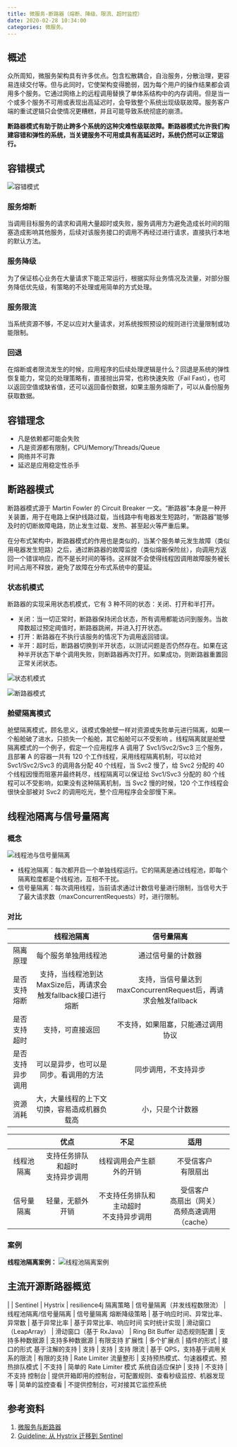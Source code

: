 ```yaml
---
title: 微服务-断路器（熔断、降级、限流、超时监控）
date: 2020-02-28 10:34:00
categories: 微服务。
---
```

## 概述
众所周知，微服务架构具有许多优点。包含松散耦合，自治服务，分散治理，更容易连续交付等。但与此同时，它使架构变得脆弱，因为每个用户的操作结果都会调用多个服务。它通过网络上的远程调用替换了单体系结构中的内存调用。但是当一个或多个服务不可用或表现出高延迟时，会导致整个系统出现级联故障。服务客户端的重试逻辑只会使情况更糟糕，并且可能导致系统彻底的崩溃。

**断路器模式有助于防止跨多个系统的这种灾难性级联故障。断路器模式允许我们构建容错和弹性的系统，当关键服务不可用或具有高延迟时，系统仍然可以正常运行。**

## 容错模式
![容错模式](/images/microservice/容错模式.png)

### 服务熔断
当调用目标服务的请求和调用大量超时或失败，服务调用方为避免造成长时间的阻塞造成影响其他服务，后续对该服务接口的调用不再经过进行请求，直接执行本地的默认方法。

### 服务降级
为了保证核心业务在大量请求下能正常运行，根据实际业务情况及流量，对部分服务降低优先级，有策略的不处理或用简单的方式处理。

### 服务限流
当系统资源不够，不足以应对大量请求，对系统按照预设的规则进行流量限制或功能限制。

### 回退
在熔断或者限流发生的时候，应用程序的后续处理逻辑是什么？回退是系统的弹性恢复能力，常见的处理策略有，直接抛出异常，也称快速失败（Fail Fast），也可以返回空值或缺省值，还可以返回备份数据，如果主服务熔断了，可以从备份服务获取数据。

## 容错理念
* 凡是依赖都可能会失败
* 凡是资源都有限制，CPU/Memory/Threads/Queue
* 网络并不可靠
* 延迟是应用稳定性杀手

## 断路器模式
断路器模式源于 Martin Fowler 的 Circuit Breaker 一文。“断路器”本身是一种开关装置，用于在电路上保护线路过载，当线路中有电器发生短路时，“断路器”能够及时的切断故障电路，防止发生过载、发热、甚至起火等严重后果。

在分布式架构中，断路器模式的作用也是类似的，当某个服务单元发生故障（类似用电器发生短路）之后，通过断路器的故障监控（类似熔断保险丝），向调用方返回一个错误响应，而不是长时间的等待。这样就不会使得线程因调用故障服务被长时间占用不释放，避免了故障在分布式系统中的蔓延。

### 状态机模式
断路器的实现采用状态机模式，它有 3 种不同的状态：关闭、打开和半打开。

* 关闭：当一切正常时，断路器保持闭合状态，所有调用都能访问到服务。当故障数超过预定阈值时，断路器跳闸，并进入打开状态。
* 打开：断路器在不执行该服务的情况下为调用返回错误。
* 半开：超时后，断路器切换到半开状态，以测试问题是否仍然存在。如果在这种半开状态下单个调用失败，则断路器再次打开。如果成功，则断路器重置回正常关闭状态。

![状态机模式](/images/microservice/状态机模式.png)

![断路器模式](/images/microservice/断路器模式.png)

### 舱壁隔离模式
舱壁隔离模式，顾名思义，该模式像舱壁一样对资源或失败单元进行隔离，如果一个船舱破了进水，只损失一个船舱，其它船舱可以不受影响 。线程隔离就是舱壁隔离模式的一个例子，假定一个应用程序 A 调用了 Svc1/Svc2/Svc3 三个服务，且部署 A 的容器一共有 120 个工作线程，采用线程隔离机制，可以给对 Svc1/Svc2/Svc3 的调用各分配 40 个线程，当 Svc2 慢了，给 Svc2 分配的 40 个线程因慢而阻塞并最终耗尽，线程隔离可以保证给 Svc1/Svc3 分配的 80 个线程可以不受影响，如果没有这种隔离机制，当 Svc2 慢的时候，120 个工作线程会很快全部被对 Svc2 的调用吃光，整个应用程序会全部慢下来。

## 线程池隔离与信号量隔离
### 概念
![线程池与信号量隔离](/images/microservice/线程池与信号量隔离.png)

* 线程池隔离：每次都开启一个单独线程运行。它的隔离是通过线程池，即每个隔离粒度都是个线程池，互相不干扰。
* 信号量隔离：每次调用线程，当前请求通过计数信号量进行限制，当信号大于了最大请求数（maxConcurrentRequests）时，进行限制。

### 对比
| | 线程池隔离 | 信号量隔离
:-: | :-: | :-:
隔离原理 | 每个服务单独用线程池 | 通过信号量的计数器
是否支持熔断 | 支持，当线程池到达MaxSize后，再请求会触发fallback接口进行熔断 | 支持，当信号量达到maxConcurrentRequest后，再请求会触发fallback
是否支持超时 | 支持，可直接返回 | 不支持，如果阻塞，只能通过调用协议
是否支持异步调用 | 可以是异步，也可以是同步。看调用的方法 | 同步调用，不支持异步
资源消耗 | 大，大量线程的上下文切换，容易造成机器负载高 | 小，只是个计数器

| | 优点 | 不足 | 适用
:-: | :-: | :-: | :-:
线程池隔离 | 支持任务排队和超时<br>支持异步调用 | 线程调用会产生额外的开销 | 不受信客户<br>有限扇出
信号量隔离 | 轻量，无额外开销 | 不支持任务排队和主动超时<br>不支持异步调用 | 受信客户<br>高扇出（网关）<br>高频高速调用（cache）

### 案例
**线程池隔离案例：**
![线程池隔离案例](/images/microservice/线程池隔离案例.png)

## 主流开源断路器概览
| | Sentinel | Hystrix | resilience4j
隔离策略 | 信号量隔离（并发线程数限流） | 线程池隔离/信号量隔离 | 信号量隔离
熔断降级策略 | 基于响应时间、异常比率、异常数 | 基于异常比率 | 基于异常比率、响应时间
实时统计实现 | 滑动窗口（LeapArray） | 滑动窗口（基于 RxJava） | Ring Bit Buffer
动态规则配置 | 支持多种数据源 | 支持多种数据源 | 有限支持
扩展性 | 多个扩展点 | 插件的形式 | 接口的形式
基于注解的支持 | 支持 | 支持 | 支持
限流 | 基于 QPS，支持基于调用关系的限流 | 有限的支持 | Rate Limiter
流量整形 | 支持预热模式、匀速器模式、预热排队模式 | 不支持 | 简单的 Rate Limiter 模式
系统自适应保护 | 支持 | 不支持 | 不支持
控制台 | 提供开箱即用的控制台，可配置规则、查看秒级监控、机器发现等 | 简单的监控查看 | 不提供控制台，可对接其它监控系统

## 参考资料
1. [微服务与断路器](https://blog.csdn.net/peterwanghao/article/details/81509944)
2. [Guideline: 从 Hystrix 迁移到 Sentinel](https://github.com/alibaba/Sentinel/wiki/Guideline:-%E4%BB%8E-Hystrix-%E8%BF%81%E7%A7%BB%E5%88%B0-Sentinel)